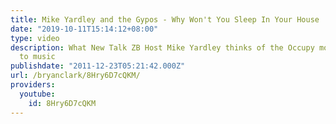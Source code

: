```yaml
---
title: Mike Yardley and the Gypos - Why Won't You Sleep In Your House
date: "2019-10-11T15:14:12+08:00"
type: video
description: What New Talk ZB Host Mike Yardley thinks of the Occupy movement, set
  to music
publishdate: "2011-12-23T05:21:42.000Z"
url: /bryanclark/8Hry6D7cQKM/
providers:
  youtube:
    id: 8Hry6D7cQKM
---
```

